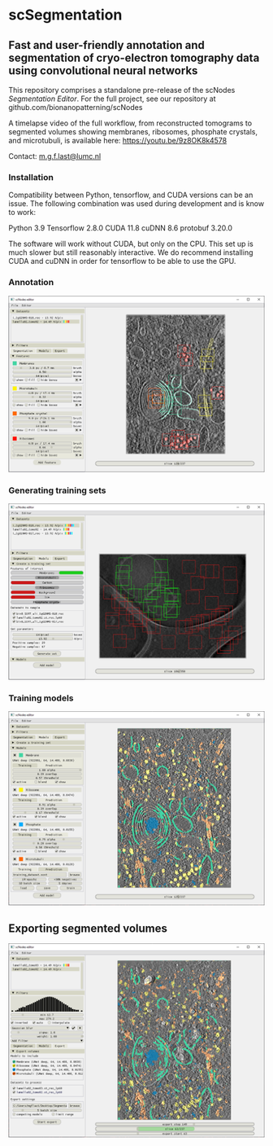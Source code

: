 # scSegmentation #
## Fast and user-friendly annotation and segmentation of cryo-electron tomography data using convolutional neural networks ##

This repository comprises a standalone pre-release of the scNodes _Segmentation Editor_. For the full project, see our repository at github.com/bionanopatterning/scNodes

A timelapse video of the full workflow, from reconstructed tomograms to segmented volumes showing membranes, ribosomes, phosphate crystals, and microtubuli, is available here: https://youtu.be/9z8OK8k4578

Contact: m.g.f.last@lumc.nl

### Installation ###
Compatibility between Python, tensorflow, and CUDA versions can be an issue. The following combination was used during development and is know to work:

Python 3.9
Tensorflow 2.8.0
CUDA 11.8
cuDNN 8.6
protobuf 3.20.0

The software will work without CUDA, but only on the CPU. This set up is much slower but still reasonably interactive. We do recommend installing CUDA and cuDNN in order for tensorflow to be able to use the GPU. 

### Annotation ###
![](scNodes/res/scR_segmentation.PNG)


### Generating training sets ###
![](scNodes/res/scR_trainset.PNG)


### Training models ###
![](scNodes/res/scR_models_2.PNG)

## Exporting segmented volumes ###
![](scNodes/res/scR_export.PNG)
